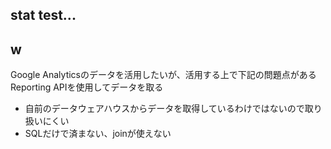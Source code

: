 ## stat test...

## w
Google Analyticsのデータを活用したいが、活用する上で下記の問題点がある
Reporting APIを使用してデータを取る
- 自前のデータウェアハウスからデータを取得しているわけではないので取り扱いにくい
 - SQLだけで済まない、joinが使えない

